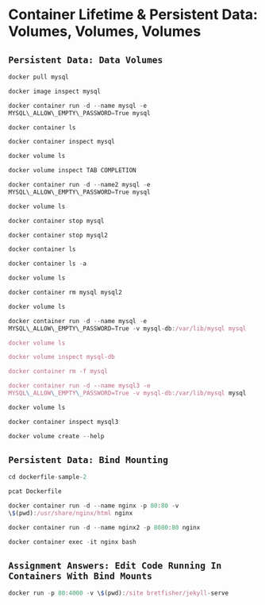 Container Lifetime & Persistent Data: Volumes, Volumes, Volumes
===============================================================

`Persistent Data: Data Volumes`
-----------------------------

```js
docker pull mysql

docker image inspect mysql

docker container run -d --name mysql -e
MYSQL\_ALLOW\_EMPTY\_PASSWORD=True mysql

docker container ls

docker container inspect mysql

docker volume ls

docker volume inspect TAB COMPLETION

docker container run -d --name2 mysql -e
MYSQL\_ALLOW\_EMPTY\_PASSWORD=True mysql

docker volume ls

docker container stop mysql

docker container stop mysql2

docker container ls

docker container ls -a

docker volume ls

docker container rm mysql mysql2

docker volume ls

docker container run -d --name mysql -e
MYSQL\_ALLOW\_EMPTY\_PASSWORD=True -v mysql-db:/var/lib/mysql mysql

docker volume ls

docker volume inspect mysql-db

docker container rm -f mysql

docker container run -d --name mysql3 -e
MYSQL\_ALLOW\_EMPTY\_PASSWORD=True -v mysql-db:/var/lib/mysql mysql

docker volume ls

docker container inspect mysql3

docker volume create --help
```

`Persistent Data: Bind Mounting`
------------------------------

```js
cd dockerfile-sample-2

pcat Dockerfile

docker container run -d --name nginx -p 80:80 -v
\$(pwd):/usr/share/nginx/html nginx

docker container run -d --name nginx2 -p 8080:80 nginx

docker container exec -it nginx bash
```

`Assignment Answers: Edit Code Running In Containers With Bind Mounts`
--------------------------------------------------------------------

```js
docker run -p 80:4000 -v \$(pwd):/site bretfisher/jekyll-serve
```
